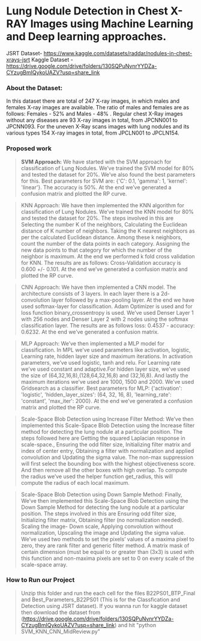 # Lung Nodule Detection in Chest X-RAY Images using Machine Learning and Deep learning approaches.

JSRT Dataset- https://www.kaggle.com/datasets/raddar/nodules-in-chest-xrays-jsrt
Kaggle Dataset - https://drive.google.com/drive/folders/130SQPuNvnrYYDZa-CYzugBmIQykoUAZV?usp=share_link

### About the Dataset:
In this dataset there are total of 247 X-ray images, in which males and females X-ray images are available. The ratio of males and females are as follows: Females - 52% and Males - 48% . Regular chest X-Ray images without any diseases are 93 X-ray images in total, from JPCNN001 to JPCNN093. For the uneven X-Ray scans images with lung nodules and its various types 154 X-ray images in total, from JPCLN001 to JPCLN154. 

### Proposed work 
> **SVM Approach:** 
We have started with the SVM approach for classification of Lung Nodules. We’ve trained the SVM model for 80% and tested the dataset for 20%.  We’ve also found the best parameters for this. Best parameters for SVM are: {'C': 0.1, 'gamma': 1, 'kernel': 'linear'}. The accuracy is 50%. At the end we’ve generated a confusion matrix and plotted the RP curve.

> KNN Approach:
We have then implemented the KNN algorithm for classification of Lung Nodules. We’ve trained the KNN model for 80% and tested the dataset for 20%. The steps involved in this are Selecting the number K of the neighbors, Calculating the Euclidean distance of K number of neighbors. Taking the K nearest neighbors as per the calculated Euclidean distance. Among these k neighbors, count the number of the data points in each category. Assigning the new data points to that category for which the number of the neighbor is maximum. At the end we performed k fold cross validation for KNN. The results are as follows: Cross-Validation accuracy is 
0.600 +/- 0.101. At the end we’ve generated a confusion matrix and plotted the RP curve.

> CNN Approach:
We have then implemented a CNN model. The architecture consists of 3 layers. In each layer there is a 2d-convolution layer followed by a max-pooling layer. At the end we have used softmax-layer for classification. Adam Optimizer is used and for loss function binary_crossentropy is used. We’ve used Denser Layer 1 with 256 nodes and Denser Layer 2 with 2 nodes using the softmax classification layer. The results are as follows 
loss: 0.4537 - accuracy: 0.6232.  At the end we’ve generated a confusion matrix.

> MLP Approach:
We’ve then implemented a MLP model for classification. In MPL we’ve used parameters like activation, logistic, Learning rate, hidden layer size and maximum iterations. In activation parameters, we’ve used logistic, tanh and relu. For Learning rate we’ve used constant and adaptive.For hidden layer size, we’ve used the size of (64,32,16,8),(128,64,32,16,8) and (32,16,8). And lastly the maximum iterations we’ve used are 1000, 1500 and 2000. We’ve used Gridsearch as a classifier. Best parameters for MLP:  {'activation': 'logistic', 'hidden_layer_sizes': (64, 32, 16, 8), 'learning_rate': 'constant', 'max_iter': 2000}. At the end we’ve generated a confusion matrix and plotted the RP curve.

> Scale-Space Blob Detection using Increase Filter Method:
We’ve then implemented this Scale-Space Blob Detection using the Increase filter method for detecting the lung nodule at a particular position. The steps followed here are Getting the squared Laplacian response in scale-space., Ensuring the odd filter size, Initializing filter matrix and index of center entry, Obtaining a filter with normalization and applied  convolution and Updating the sigma value. The non-max suppression will first select the bounding box with the highest objectiveness score. And then remove all the other boxes with high overlap. To compute the radius we’ve used the helper function get_radius, this will compute the radius of each local maximum. 

> Scale-Space Blob Detection using Down Sample Method:
Finally, We’ve then implemented this Scale-Space Blob Detection using the Down Sample Method for detecting the lung nodule at a particular position. The steps involved in this are Ensuring odd filter size, Initializing filter matrix, Obtaining filter (no normalization needed). Scaling the image- Down scale, Applying convolution without normalization, Upscaling the image and Updating the sigma value. We’ve used two methods to set the pixels’ values of a maxima pixel to zero, they are rank filter and generic filter method. A matrix mask of certain dimension (must be equal to or greater than (3x3) is used with this function and non-maxima pixels are set to 0 on every scale of the scale-space array. 

### How to Run our Project
>  Unzip this folder and run the each cell for the files B22PS01_BTP_Final and Best_Parameters_B22PS01 (This is for the Classfication and Detection using JSRT dataset).
>  If you wanna run for kaggle dataset then download the dataset from (https://drive.google.com/drive/folders/130SQPuNvnrYYDZa-CYzugBmIQykoUAZV?usp=share_link) and hit "python SVM_KNN_CNN_MidReview.py" 


